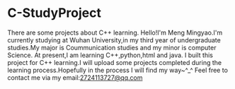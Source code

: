 # C-StudyProject
There are some projects about C++ learning.
Hello!I'm Meng Mingyao.I'm currently studying at Wuhan University,in my third year of undergraduate studies.My major is Coummunication studies and my minor is computer Science.
At present,I am learning C++,python,html and java.
I built this project for C++ learning.I will upload some projects completed during the learning process.Hopefully in the process I will find my way~^_^
Feel free to contact me via my email:2724113727@qq.com
